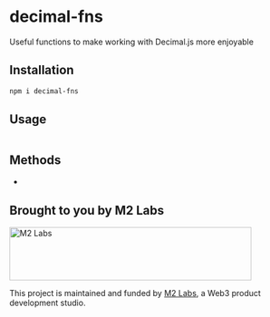 # decimal-fns

Useful functions to make working with Decimal.js more enjoyable

## Installation

```sh
npm i decimal-fns
```

## Usage

```ts
```

## Methods

*

## Brought to you by M2 Labs

<img src="https://m2.xyz/github.png" alt="M2 Labs" width="427" height="94" />

This project is maintained and funded by [M2 Labs](https://m2.xyz), a Web3
product development studio.
